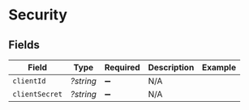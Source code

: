 # Security


## Fields

| Field              | Type               | Required           | Description        | Example            |
| ------------------ | ------------------ | ------------------ | ------------------ | ------------------ |
| `clientId`         | *?string*          | :heavy_minus_sign: | N/A                |                    |
| `clientSecret`     | *?string*          | :heavy_minus_sign: | N/A                |                    |